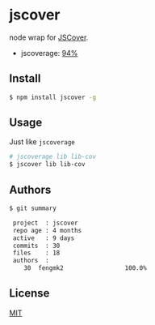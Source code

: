 jscover
=======

node wrap for [JSCover](http://tntim96.github.com/JSCover/).

* jscoverage: [94%](http://fengmk2.github.com/coverage/jscover.html)

## Install

```bash
$ npm install jscover -g
```

## Usage

Just like `jscoverage`

```bash
# jscoverage lib lib-cov
$ jscover lib lib-cov
```

## Authors

```bash
$ git summary

 project  : jscover
 repo age : 4 months
 active   : 9 days
 commits  : 30
 files    : 18
 authors  :
    30  fengmk2                 100.0%
```

## License

[MIT](LICENSE.txt)
